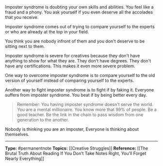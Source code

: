 Imposter syndrome is doubting your own skills and abilities. You feel like a fraud and a phony. You ask yourself if you even deserve all the accolades that you receive.

Imposter syndrome comes out of trying to compare yourself to the experts or who are already at the top in your field. 

You think you are nobody infront of them and you don't deserve to be sitting next to them. 

Imposter syndrome is severe for creatives because they don't have anything to show for what they are. They don't have degrees. They don't have any certifications. This makes it even more severe problem. 

One way to overcome imposter syndrome is to compare yourself to the old version of yourself instead of comparing yourself to the experts.

Another way to fight imposter syndrome is to fight if by faking it. Everyone suffers from imposter syndrome. You beat if by being better every day.

> Remember: You having imposter syndrome doesn't serve the world. You are a mental millionaire. You know more that 99% of people. Be a good teacher. Be the link in the chain to pass wisdom from one generation to the another. 

Nobody is thinking you are an imposter, Everyone is thinking about themselves.

----
**Type:** #permanentnote 
**Topics:** [[Creative Struggles]]
**Reference:** [[The Brutal Truth About Reading If You Don’t Take Notes Right, You’ll Forget Nearly Everything]]

